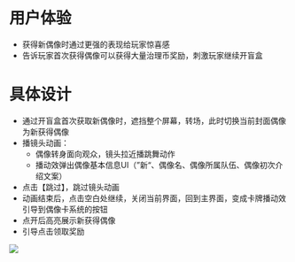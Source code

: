 # 用户体验
+ 获得新偶像时通过更强的表现给玩家惊喜感
+ 告诉玩家首次获得偶像可以获得大量治理币奖励，刺激玩家继续开盲盒

# 具体设计
+ 通过开盲盒首次获取新偶像时，遮挡整个屏幕，转场，此时切换当前封面偶像为新获得偶像
+ 播镜头动画：
    - 偶像转身面向观众，镜头拉近播跳舞动作
    - 播动效弹出偶像基本信息UI（”新“、偶像名、偶像所属队伍、偶像初次介绍文案）
+ 点击【跳过】，跳过镜头动画
+ 动画结束后，点击空白处继续，关闭当前界面，回到主界面，变成卡牌播动效引导到偶像卡系统的按钮
+ 点开后高亮展示新获得偶像
+ 引导点击领取奖励

![](https://cdn.nlark.com/yuque/0/2024/png/26927517/1716805048261-d0efbc30-f2c8-4c9a-8aa9-592ee9f5396a.png)





